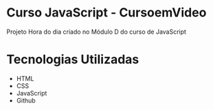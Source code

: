 # Curso JavaScript - CursoemVideo
Projeto Hora do dia criado no Módulo D do curso de JavaScript

# Tecnologias Utilizadas
- HTML
- CSS
- JavaScript
- Github
